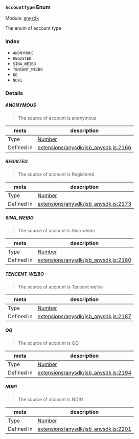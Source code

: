 ### `AccountType` Enum



Module: [anysdk](../modules/anysdk.md)


The enum of account type


### Index
  - `ANONYMOUS`
  - `REGISTED`
  - `SINA_WEIBO`
  - `TENCENT_WEIBO`
  - `QQ`
  - `ND91`

### Details


##### ANONYMOUS

> The source of account is anonymous

| meta | description |
|------|-------------|
| Type | <a href="https://developer.mozilla.org/en/JavaScript/Reference/Global_Objects/Number" class="crosslink external" target="_blank">Number</a> |
| Defined in | [extensions/anysdk/jsb_anysdk.js:2166](https://github.com/cocos-creator/engine/blob/b4415d3f111db35eb92e588d63bcb560003ea469/extensions/anysdk/jsb_anysdk.js#L2166) |



##### REGISTED

> The source of account is Registered

| meta | description |
|------|-------------|
| Type | <a href="https://developer.mozilla.org/en/JavaScript/Reference/Global_Objects/Number" class="crosslink external" target="_blank">Number</a> |
| Defined in | [extensions/anysdk/jsb_anysdk.js:2173](https://github.com/cocos-creator/engine/blob/b4415d3f111db35eb92e588d63bcb560003ea469/extensions/anysdk/jsb_anysdk.js#L2173) |



##### SINA_WEIBO

> The source of account is Sina weibo

| meta | description |
|------|-------------|
| Type | <a href="https://developer.mozilla.org/en/JavaScript/Reference/Global_Objects/Number" class="crosslink external" target="_blank">Number</a> |
| Defined in | [extensions/anysdk/jsb_anysdk.js:2180](https://github.com/cocos-creator/engine/blob/b4415d3f111db35eb92e588d63bcb560003ea469/extensions/anysdk/jsb_anysdk.js#L2180) |



##### TENCENT_WEIBO

> The source of account is Tencent weibo

| meta | description |
|------|-------------|
| Type | <a href="https://developer.mozilla.org/en/JavaScript/Reference/Global_Objects/Number" class="crosslink external" target="_blank">Number</a> |
| Defined in | [extensions/anysdk/jsb_anysdk.js:2187](https://github.com/cocos-creator/engine/blob/b4415d3f111db35eb92e588d63bcb560003ea469/extensions/anysdk/jsb_anysdk.js#L2187) |



##### QQ

> The source of account is QQ

| meta | description |
|------|-------------|
| Type | <a href="https://developer.mozilla.org/en/JavaScript/Reference/Global_Objects/Number" class="crosslink external" target="_blank">Number</a> |
| Defined in | [extensions/anysdk/jsb_anysdk.js:2194](https://github.com/cocos-creator/engine/blob/b4415d3f111db35eb92e588d63bcb560003ea469/extensions/anysdk/jsb_anysdk.js#L2194) |



##### ND91

> The source of account is ND91

| meta | description |
|------|-------------|
| Type | <a href="https://developer.mozilla.org/en/JavaScript/Reference/Global_Objects/Number" class="crosslink external" target="_blank">Number</a> |
| Defined in | [extensions/anysdk/jsb_anysdk.js:2201](https://github.com/cocos-creator/engine/blob/b4415d3f111db35eb92e588d63bcb560003ea469/extensions/anysdk/jsb_anysdk.js#L2201) |


